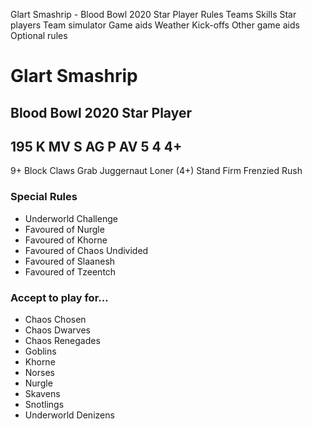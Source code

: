 ﻿
Glart Smashrip - Blood Bowl 2020 Star Player
Rules
Teams
Skills
Star players
Team simulator
Game aids
Weather
Kick-offs
Other game aids
Optional rules
# Glart Smashrip
## Blood Bowl 2020 Star Player
195 K
MV
S
AG
P
AV
5
4
4+
-
9+
Block
Claws
Grab
Juggernaut
Loner (4+)
Stand Firm
Frenzied Rush
### Special Rules
* Underworld Challenge
* Favoured of Nurgle
* Favoured of Khorne
* Favoured of Chaos Undivided
* Favoured of Slaanesh
* Favoured of Tzeentch
### Accept to play for...
* Chaos Chosen
* Chaos Dwarves
* Chaos Renegades
* Goblins
* Khorne
* Norses
* Nurgle
* Skavens
* Snotlings
* Underworld Denizens